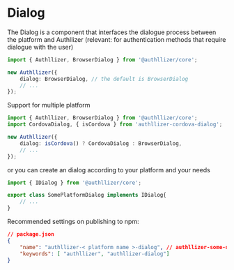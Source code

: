 # Dialog
The Dialog is a component that interfaces the dialogue process between the platform and Authllizer (relevant: for authentication methods that require dialogue with the user)

```ts
import { Authllizer, BrowserDialog } from '@authllizer/core';

new Authllizer({
    dialog: BrowserDialog, // the default is BrowserDialog
    // ...
});
```

Support for multiple platform
```ts
import { Authllizer, BrowserDialog } from '@authllizer/core';
import CordovaDialog, { isCordova } from 'authllizer-cordova-dialog';

new Authllizer({
    dialog: isCordova() ? CordovaDialog : BrowserDialog,
    // ...
});
```

or you can create an dialog according to your platform and your needs
```ts
import { IDialog } from '@authllizer/core';

export class SomePlatformDialog implements IDialog{
    // ...
}
```

Recommended settings on publishing to npm:
```json
// package.json
{
    "name": "authllizer-< platform name >-dialog", // authllizer-some-dialog
    "keywords": [ "authllizer", "authllizer-dialog"]
}
```
